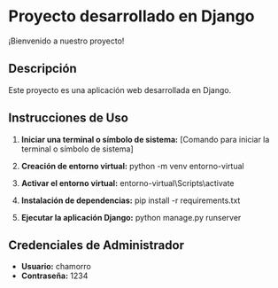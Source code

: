 # Proyecto desarrollado en Django

¡Bienvenido a nuestro proyecto!

## Descripción

Este proyecto es una aplicación web desarrollada en Django. 

## Instrucciones de Uso

1. **Iniciar una terminal o símbolo de sistema:**
[Comando para iniciar la terminal o símbolo de sistema]



2. **Creación de entorno virtual:**
python -m venv entorno-virtual



3. **Activar el entorno virtual:**
entorno-virtual\Scripts\activate



4. **Instalación de dependencias:**
pip install -r requirements.txt



5. **Ejecutar la aplicación Django:**
python manage.py runserver



## Credenciales de Administrador

- **Usuario:** chamorro
- **Contraseña:** 1234


